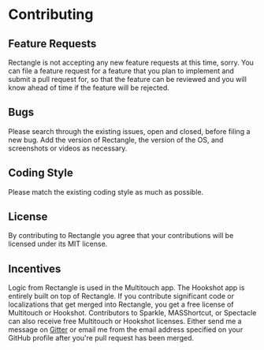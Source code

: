 # Contributing

## Feature Requests

Rectangle is not accepting any new feature requests at this time, sorry. You can file a feature request for a feature that you plan to implement and submit a pull request for, so that the feature can be reviewed and you will know ahead of time if the feature will be rejected.  

## Bugs

Please search through the existing issues, open and closed, before filing a new bug.
Add the version of Rectangle, the version of the OS, and screenshots or videos as necessary.

## Coding Style

Please match the existing coding style as much as possible.

## License

By contributing to Rectangle you agree that your contributions will be licensed under its MIT license.

## Incentives

Logic from Rectangle is used in the Multitouch app. The Hookshot app is entirely built on top of Rectangle. If you contribute significant code or localizations that get merged into Rectangle, you get a free license of Multitouch or Hookshot. Contributors to Sparkle, MASShortcut, or Spectacle can also receive free Multitouch or Hookshot licenses. Either send me a message on [Gitter](https://gitter.im) or email me from the email address specified on your GitHub profile after you're pull request has been merged.
